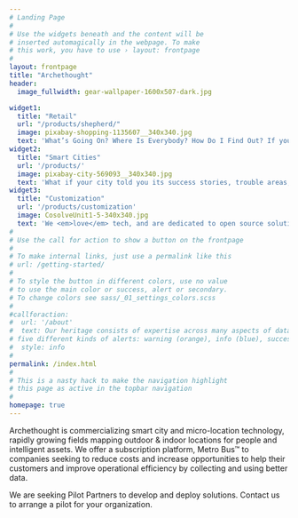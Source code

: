 ```yaml
---
# Landing Page
#
# Use the widgets beneath and the content will be
# inserted automagically in the webpage. To make
# this work, you have to use › layout: frontpage
#
layout: frontpage
title: "Archethought"
header:
  image_fullwidth: gear-wallpaper-1600x507-dark.jpg

widget1:
  title: "Retail"
  url: "/products/shepherd/"
  image: pixabay-shopping-1135607__340x340.jpg
  text: 'What’s Going On? Where Is Everybody? How Do I Find Out? If you could understand these areas, what could you do better?'
widget2:
  title: "Smart Cities"
  url: '/products/'
  image: pixabay-city-569093__340x340.jpg
  text: 'What if your city told you its success stories, trouble areas, where help was needed? What if you knew today? What about the next hour? What about <em>right now</em>?'
widget3:
  title: "Customization"
  url: '/products/customization'
  image: CosolveUnit1-5-340x340.jpg
  text: 'We <em>love</em> tech, and are dedicated to open source solutions.'
#
# Use the call for action to show a button on the frontpage
#
# To make internal links, just use a permalink like this
# url: /getting-started/
#
# To style the button in different colors, use no value
# to use the main color or success, alert or secondary.
# To change colors see sass/_01_settings_colors.scss
#
#callforaction:
#  url: '/about'
#  text: Our heritage consists of expertise across many aspects of data science, #artificial intelligence, machine learning, software and hardware engineering, #and full stack web development. We are a community focused organization with #great enthusiasm towards innovations that improve the daily lives of our citizens.
# five different kinds of alerts: warning (orange), info (blue), success, alert (red) and text (blue).
#  style: info
#  
permalink: /index.html
#
# This is a nasty hack to make the navigation highlight
# this page as active in the topbar navigation
#
homepage: true
---
```

Archethought is commercializing smart city and micro-location technology, rapidly growing fields mapping outdoor & indoor locations for people and intelligent assets. We offer a subscription platform, Metro Bus™ to companies seeking to reduce costs and increase opportunities to help their customers and improve operational efficiency by collecting and using better data.

We are seeking Pilot Partners to develop and deploy solutions. Contact us to arrange a pilot for your organization.
